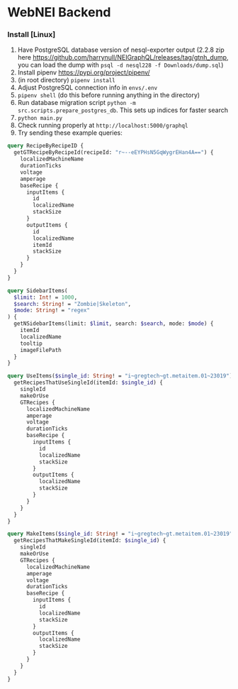 # WebNEI Backend

### Install \[Linux\]

1. Have PostgreSQL database version of nesql-exporter output (2.2.8 zip here https://github.com/harrynull/NEIGraphQL/releases/tag/gtnh_dump, you can load the dump with `psql -d nesql228 -f Downloads/dump.sql`)
2. Install pipenv https://pypi.org/project/pipenv/
3. (in root directory) `pipenv install`
4. Adjust PostgreSQL connection info in `envs/.env`
4. `pipenv shell` (do this before running anything in the directory)
5. Run database migration script `python -m src.scripts.prepare_postgres_db`. This sets up indices for faster search
6. `python main.py`
7. Check running properly at `http://localhost:5000/graphql`
8. Try sending these example queries:

```graphql
query RecipeByRecipeID {
  getGTRecipeByRecipeId(recipeId: "r~--eEYPHsN5GqWygrEHan4A==") {
    localizedMachineName
    durationTicks
    voltage
    amperage
    baseRecipe {
      inputItems {
        id
        localizedName
        stackSize
      }
      outputItems {
        id
        localizedName
        itemId
        stackSize
      }
    }
  }
}
```

```graphql
query SidebarItems(
  $limit: Int! = 1000,
  $search: String! = "Zombie|Skeleton",
  $mode: String! = "regex"
) {
  getNSidebarItems(limit: $limit, search: $search, mode: $mode) {
    itemId
    localizedName
    tooltip
    imageFilePath
  }
}
```

```graphql
query UseItems($single_id: String! = "i~gregtech~gt.metaitem.01~23019") {
  getRecipesThatUseSingleId(itemId: $single_id) {
    singleId
    makeOrUse
    GTRecipes {
      localizedMachineName
      amperage
      voltage
      durationTicks
      baseRecipe {
        inputItems {
          id
          localizedName
          stackSize
        }
        outputItems {
          localizedName
          stackSize
        }
      }
    }
  }
}
```

```graphql
query MakeItems($single_id: String! = "i~gregtech~gt.metaitem.01~23019") {
  getRecipesThatMakeSingleId(itemId: $single_id) {
    singleId
    makeOrUse
    GTRecipes {
      localizedMachineName
      amperage
      voltage
      durationTicks
      baseRecipe {
        inputItems {
          id
          localizedName
          stackSize
        }
        outputItems {
          localizedName
          stackSize
        }
      }
    }
  }
}
```